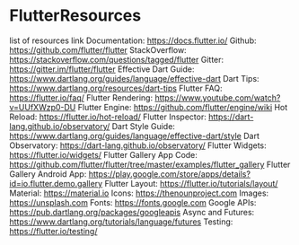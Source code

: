 # FlutterResources
list of resources link
    Documentation: https://docs.flutter.io/
    Github: https://github.com/flutter/flutter
    StackOverflow: https://stackoverflow.com/questions/tagged/flutter
    Gitter: https://gitter.im/flutter/flutter
    Effective Dart Guide: https://www.dartlang.org/guides/language/effective-dart
    Dart Tips: https://www.dartlang.org/resources/dart-tips
    Flutter FAQ: https://flutter.io/faq/
    Flutter Rendering: https://www.youtube.com/watch?v=UUfXWzp0-DU
    Flutter Engine: https://github.com/flutter/engine/wiki
    Hot Reload: https://flutter.io/hot-reload/
    Flutter Inspector: https://dart-lang.github.io/observatory/
    Dart Style Guide: https://www.dartlang.org/guides/language/effective-dart/style
    Dart Observatory: https://dart-lang.github.io/observatory/
    Flutter Widgets: https://flutter.io/widgets/
    Flutter Gallery App Code: https://github.com/flutter/flutter/tree/master/examples/flutter_gallery
    Flutter Gallery Android App: https://play.google.com/store/apps/details?id=io.flutter.demo.gallery
    Flutter Layout: https://flutter.io/tutorials/layout/
    Material: https://material.io
    Icons: https://thenounproject.com
    Images: https://unsplash.com
    Fonts: https://fonts.google.com
    Google APIs: https://pub.dartlang.org/packages/googleapis
    Async and Futures: https://www.dartlang.org/tutorials/language/futures
    Testing: https://flutter.io/testing/

